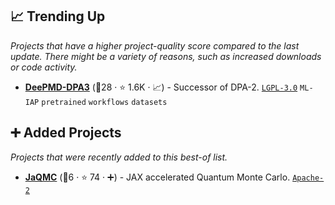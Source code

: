 ## 📈 Trending Up

_Projects that have a higher project-quality score compared to the last update. There might be a variety of reasons, such as increased downloads or code activity._

- <b><a href="https://github.com/deepmodeling/deepmd-kit">DeePMD-DPA3</a></b> (🥇28 ·  ⭐ 1.6K · 📈) - Successor of DPA-2. <code><a href="http://bit.ly/37RvQcA">LGPL-3.0</a></code> <code>ML-IAP</code> <code>pretrained</code> <code>workflows</code> <code>datasets</code>

## ➕ Added Projects

_Projects that were recently added to this best-of list._

- <b><a href="https://github.com/bytedance/jaqmc">JaQMC</a></b> (🥉6 ·  ⭐ 74 · ➕) - JAX accelerated Quantum Monte Carlo. <code><a href="http://bit.ly/3nYMfla">Apache-2</a></code>

